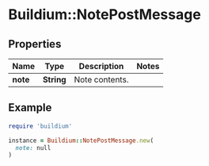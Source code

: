 # Buildium::NotePostMessage

## Properties

| Name | Type | Description | Notes |
| ---- | ---- | ----------- | ----- |
| **note** | **String** | Note contents. |  |

## Example

```ruby
require 'buildium'

instance = Buildium::NotePostMessage.new(
  note: null
)
```


